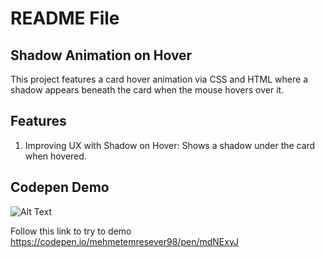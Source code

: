 # **README File**

## **Shadow Animation on Hover**

This project features a card hover animation via CSS and HTML where a shadow appears beneath the card when the mouse hovers over it. 

## **Features**

1. Improving UX with Shadow on Hover: Shows a shadow under the card when hovered.

## **Codepen Demo**
![Alt Text](https://media2.giphy.com/media/v1.Y2lkPTc5MGI3NjExNnlibnUzYWFzazZ0cGZkYmoycnhha2hoamE4bDRoM2ZmdTR4YXcxbyZlcD12MV9pbnRlcm5hbF9naWZfYnlfaWQmY3Q9Zw/49pjcfyAIqMdsILJRl/giphy.gif)


Follow this link to try to demo https://codepen.io/mehmetemresever98/pen/mdNExyJ

